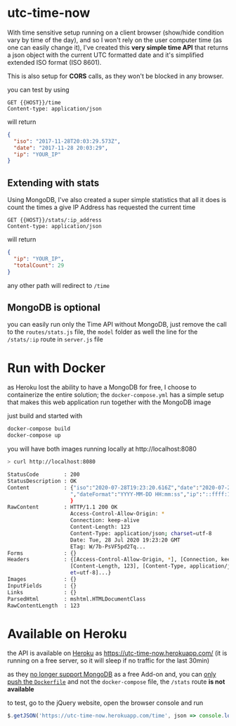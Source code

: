 # utc-time-now

With time sensitive setup running on a client browser (show/hide condition vary by time of the day), and so I won't rely on the user computer time (as one can easily change it), I've created this **very simple time API** that returns a json object with the current UTC formatted date and it's simplified extended ISO format (ISO 8601).

This is also setup for **CORS** calls, as they won't be blocked in any browser.

you can test by using

```text
GET {{HOST}}/time
Content-type: application/json
```

will return

```json
{
  "iso": "2017-11-28T20:03:29.573Z",
  "date": "2017-11-28 20:03:29",
  "ip": "YOUR_IP"
}
```

## Extending with stats

Using MongoDB, I've also created a super simple statistics that all it does is count the times a give IP Address has requested the current time

```text
GET {{HOST}}/stats/:ip_address
Content-type: application/json
```

will return

```json
{
  "ip": "YOUR_IP",
  "totalCount": 29
}
```

any other path will redirect to `/time`

## MongoDB is optional

you can easily run only the Time API without MongoDB, just remove the call to the `routes/stats.js` file, the `model` folder as well the line for the `/stats/:ip` route in `server.js` file

# Run with Docker

as Heroku lost the ability to have a MongoDB for free, I choose to containerize the entire solution; the `docker-compose.yml` has a simple setup that makes this web application run together with the MongoDB image

just build and started with

```bash
docker-compose build
docker-compose up
```

you will have both images running locally at http://localhost:8080

```bash
> curl http://localhost:8080

StatusCode        : 200
StatusDescription : OK
Content           : {"iso":"2020-07-28T19:23:20.616Z","date":"2020-07-28 19:23:20 
                    ","dateFormat":"YYYY-MM-DD HH:mm:ss","ip":"::ffff:172.19.0.1" 
                    }
RawContent        : HTTP/1.1 200 OK
                    Access-Control-Allow-Origin: *
                    Connection: keep-alive
                    Content-Length: 123
                    Content-Type: application/json; charset=utf-8
                    Date: Tue, 28 Jul 2020 19:23:20 GMT
                    ETag: W/7b-PsVF5pd2Tq...
Forms             : {}
Headers           : {[Access-Control-Allow-Origin, *], [Connection, keep-alive], 
                    [Content-Length, 123], [Content-Type, application/json; chars 
                    et=utf-8]...}
Images            : {}
InputFields       : {}
Links             : {}
ParsedHtml        : mshtml.HTMLDocumentClass
RawContentLength  : 123
```

# Available on Heroku

the API is available on [Heroku](https://heroku.com) as https://utc-time-now.herokuapp.com/ (it is running on a free server, so it will sleep if no traffic for the last 30min)

as they [no longer support MongoDB](https://devcenter.heroku.com/changelog-items/1823) as a free Add-on and, you can [only push the `Dockerfile`](https://devcenter.heroku.com/articles/local-development-with-docker-compose) and not the `docker-compose` file, the `/stats` route **is not available**

to test, go to the jQuery website, open the browser console and run

```javascript
$.getJSON('https://utc-time-now.herokuapp.com/time', json => console.log(json))
```

